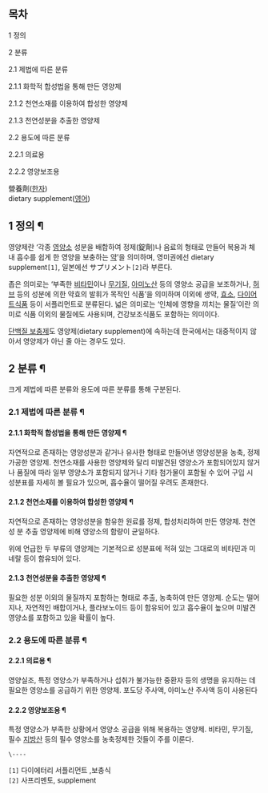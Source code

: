 ## 목차

    

1 정의

2 분류

    

2.1 제법에 따른 분류

    

2.1.1 화학적 합성법을 통해 만든 영양제

2.1.2 천연소재를 이용하여 합성한 영양제

2.1.3 천연성분을 추출한 영양제

2.2 용도에 따른 분류

    

2.2.1 의료용

2.2.2 영양보조용

  
營養劑([한자](%ED%95%9C%EC%9E%90.md))  
dietary supplement([영어](%EC%98%81%EC%96%B4.md))

## 1 정의 ¶

영양제란 ‘각종 [영양소](%EC%98%81%EC%96%91%EC%86%8C.md) 성분을 배합하여 정제(錠劑)나 음료의 형태로 만들어
복용과 체내 흡수를 쉽게 한 영양을 보충하는 [약](%EC%95%BD.md)’을 의미하며, 영미권에선 dietary
supplement`[1]`, 일본에선 サプリメント`[2]`라 부른다.

  

좁은 의미로는 ‘부족한 [비타민](%EB%B9%84%ED%83%80%EB%AF%BC.md)이나
[무기질](%EB%AC%B4%EA%B8%B0%EC%A7%88.md),
[아미노산](%EC%95%84%EB%AF%B8%EB%85%B8%EC%82%B0.md) 등의 영양소 공급을 보조하거나,
[허브](%ED%97%88%EB%B8%8C.md) 등의 성분에 의한 약효의 발휘가 목적인 식품’을 의미하며 이외에 생약,
[효소](%ED%9A%A8%EC%86%8C.md), [다이어트식품](%EB%8B%A4%EC%9D%B4%EC%96%B4%ED%8A%B8%20%EC%8B%9D%ED%92%88.md) 등이 서플리먼트로
분류된다. 넓은 의미로는 ‘인체에 영향을 끼치는 물질’이란 의미로 식품 이외의 물질에도 사용되며, 건강보조식품도 포함하는 의미이다.

  

[단백질 보충제](%EB%8B%A8%EB%B0%B1%EC%A7%88%20%EB%B3%B4%EC%B6%A9%EC%A0%9C.md)도
영양제(dietary supplement)에 속하는데 한국에서는 대중적이지 않아서 영양제가 아닌 줄 아는 경우도 있다.

## 2 분류 ¶

크게 제법에 따른 분류와 용도에 따른 분류를 통해 구분된다.  

### 2.1 제법에 따른 분류 ¶

#### 2.1.1 화학적 합성법을 통해 만든 영양제 ¶

자연적으로 존재하는 영양성분과 같거나 유사한 형태로 만들어낸 영양성분을 농축, 정제 가공한 영양제. 천연소재를 사용한 영양제와 달리 미발견된
영양소가 포함되어있지 않거나 품질에 따라 일부 영양소가 포함되지 않거나 기타 첨가물이 포함될 수 있어 구입 시 성분표를 자세히 볼 필요가
있으며, 흡수율이 떨어질 우려도 존재한다.  

#### 2.1.2 천연소재를 이용하여 합성한 영양제 ¶

자연적으로 존재하는 영양성분을 함유한 원료를 정제, 합성처리하여 만든 영양제. 천연성 분 추출 영양제에 비해 영양소의 함량이 균일하다.  

  

위에 언급한 두 부류의 영양제는 기본적으로 성분표에 적혀 있는 그대로의 비타민과 미네랄 등이 함유되어 있다.  

#### 2.1.3 천연성분을 추출한 영양제 ¶

필요한 성분 이외의 물질까지 포함하는 형태로 추출, 농축하여 만든 영양제. 순도는 떨어지나, 자연적인 배합이거나, 플라보노이드 등이 함유되어
있고 흡수율이 높으며 미발견 영양소를 포함하고 있을 확률이 높다.  

### 2.2 용도에 따른 분류 ¶

#### 2.2.1 의료용 ¶

영양실조, 특정 영양소가 부족하거나 섭취가 불가능한 중환자 등의 생명을 유지하는 데 필요한 영양소를 공급하기 위한 영양제. 포도당 주사액,
아미노산 주사액 등이 사용된다  

#### 2.2.2 영양보조용 ¶

특정 영양소가 부족한 상황에서 영양소 공급을 위해 복용하는 영양제. 비타민, 무기질, 필수
[지방산](%EC%A7%80%EB%B0%A9%EC%82%B0.md) 등의 필수 영양소를 농축정제한 것들이 주를 이룬다.

  

`\----`

`[1]` 다이에터리 서플리먼트 ,보충식  
`[2]` 사프리멘토, supplement

